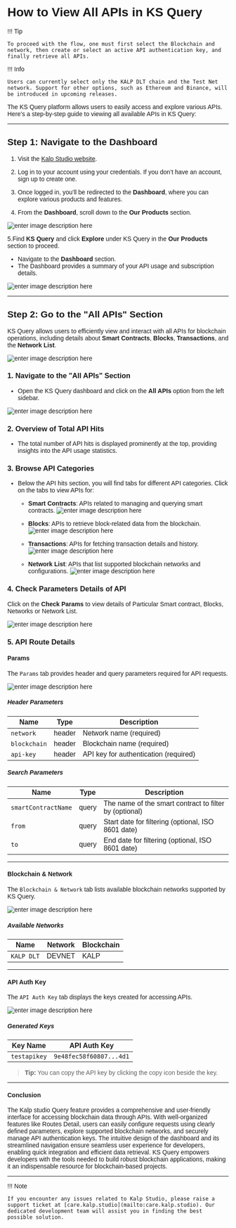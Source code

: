 <style>  body { font-family: "Source Sans 3", sans-serif!important; }</style>

<link  href="https://fonts.googleapis.com/css2?family=Source+Sans+3:ital,wght@0,200..900;1,200..900&display=swap"  rel="stylesheet">  <link  rel="stylesheet"  href="https://fonts.googleapis.com/icon?family=Material+Icons">

# How to View All APIs in KS Query

!!! Tip
   
    To proceed with the flow, one must first select the Blockchain and network, then create or select an active API authentication key, and finally retrieve all APIs.

!!! Info
   
    Users can currently select only the KALP DLT chain and the Test Net network. Support for other options, such as Ethereum and Binance, will be introduced in upcoming releases.

The KS Query platform allows users to easily access and explore various APIs. Here’s a step-by-step guide to viewing all available APIs in KS Query:

----------

## Step 1: Navigate to the Dashboard

1. Visit the [Kalp Studio website](https://accounts.kalp.studio/login).

  

2. Log in to your account using your credentials. If you don’t have an account, sign up to create one.

  

3. Once logged in, you’ll be redirected to the **Dashboard**, where you can explore various products and features.

  

4. From the **Dashboard**, scroll down to the **Our Products** section.

  

![enter image description here](https://docs-images-kalp-studio.s3.ap-south-1.amazonaws.com/KS+Query/11.png)

  

5.Find **KS Query** and click **Explore** under KS Query in the **Our Products** section to proceed.

-   Navigate to the **Dashboard** section.
-   The Dashboard provides a summary of your API usage and subscription details.

![enter image description here](https://docs-images-kalp-studio.s3.ap-south-1.amazonaws.com/KS+Query/24.png)

----------

## **Step 2: Go to the "All APIs" Section**

KS Query allows users to efficiently view and interact with all APIs for blockchain operations, including details about **Smart Contracts**, **Blocks**, **Transactions**, and the **Network List**.

![enter image description here](https://docs-images-kalp-studio.s3.ap-south-1.amazonaws.com/KS+Query+updated+1/1.png)



### 1. Navigate to the "All APIs" Section
- Open the KS Query dashboard and click on the **All APIs** option from the left sidebar.

![enter image description here](https://docs-images-kalp-studio.s3.ap-south-1.amazonaws.com/KS+Query+updated+1/2.png)


### 2. Overview of Total API Hits
- The total number of API hits is displayed prominently at the top, providing insights into the API usage statistics.

### 3. Browse API Categories
- Below the API hits section, you will find tabs for different API categories. Click on the tabs to view APIs for:
  - **Smart Contracts**: APIs related to managing and querying smart contracts.
![enter image description here](https://docs-images-kalp-studio.s3.ap-south-1.amazonaws.com/KS+Query+updated+1/3.png)

  - **Blocks**: APIs to retrieve block-related data from the blockchain.
![enter image description here](https://docs-images-kalp-studio.s3.ap-south-1.amazonaws.com/KS+Query+updated+1/4.png)

  - **Transactions**: APIs for fetching transaction details and history.
![enter image description here](https://docs-images-kalp-studio.s3.ap-south-1.amazonaws.com/KS+Query+updated+1/5.png)

  - **Network List**: APIs that list supported blockchain networks and configurations.
![enter image description here](https://docs-images-kalp-studio.s3.ap-south-1.amazonaws.com/KS+Query+updated+1/6.png)

### 4. Check Parameters Details of API 

Click on the **Check Params** to view details of  Particular Smart contract, Blocks, Networks or Network List. 

![enter image description here](https://docs-images-kalp-studio.s3.ap-south-1.amazonaws.com/KS+Query+updated+1/2.png)


### 5. API Route Details


####  **Params**
The `Params` tab provides header and query parameters required for API requests.

![enter image description here](https://docs-images-kalp-studio.s3.ap-south-1.amazonaws.com/KS+Query+updated+1/7.png)


##### Header Parameters
| Name        | Type   | Description                            |
|-------------|--------|----------------------------------------|
| `network`   | header | Network name (required)               |
| `blockchain`| header | Blockchain name (required)            |
| `api-key`   | header | API key for authentication (required) |

##### Search Parameters
| Name                 | Type   | Description                                            |
|----------------------|--------|--------------------------------------------------------|
| `smartContractName`  | query  | The name of the smart contract to filter by (optional) |
| `from`               | query  | Start date for filtering (optional, ISO 8601 date)    |
| `to`                 | query  | End date for filtering (optional, ISO 8601 date)      |

---

####  **Blockchain & Network**
The `Blockchain & Network` tab lists available blockchain networks supported by KS Query.

![enter image description here](https://docs-images-kalp-studio.s3.ap-south-1.amazonaws.com/KS+Query+updated+1/8.png)


##### Available Networks
| Name       | Network | Blockchain |
|------------|---------|------------|
| `KALP DLT` | DEVNET  | KALP       |

---

#### **API Auth Key**
The `API Auth Key` tab displays the keys created for accessing APIs.

![enter image description here](https://docs-images-kalp-studio.s3.ap-south-1.amazonaws.com/KS+Query+updated+1/9.png)


##### Generated Keys
| Key Name    | API Auth Key                          |
|-------------|---------------------------------------|
| `testapikey`| `9e48fec58f60807...4d1`              |

> **Tip:** You can copy the API key by clicking the copy icon beside the key.

---

#### Conclusion 

The Kalp studio Query feature provides a comprehensive and user-friendly interface for accessing blockchain data through APIs. With well-organized features like Routes Detail, users can easily configure requests using clearly defined parameters, explore supported blockchain networks, and securely manage API authentication keys. The intuitive design of the dashboard and its streamlined navigation ensure seamless user experience for developers, enabling quick integration and efficient data retrieval. KS Query empowers developers with the tools needed to build robust blockchain applications, making it an indispensable resource for blockchain-based projects.





---


!!! Note

    If you encounter any issues related to Kalp Studio, please raise a support ticket at [care.kalp.studio](mailto:care.kalp.studio). Our dedicated development team will assist you in finding the best possible solution.
